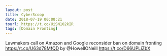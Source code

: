 ```yaml
---
layout: post
title: CyberScoop
date: 2018-07-19 00:00:21
tourl: https://t.co/UiSN102kIR
tags: [Domain Fronting]
---
```

Lawmakers call on Amazon and Google reconsider ban on domain fronting https://t.co/U63d78MfQD by @HowellONeill https://t.co/D66UPLiZbX